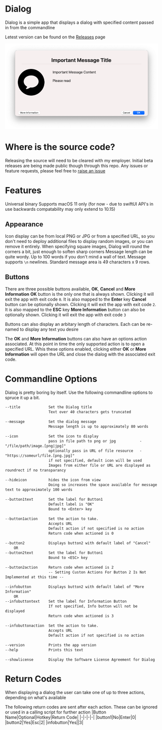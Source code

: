 
# Dialog

Dialog is a simple app that displays a dialog with specified content passed in from the commandline

Letest version can be found on the [Releases](https://github.com/bartreardon/Dialog-public/releases) page

![Dialog Logo](/assets/screen1.png)

# Where is the source code?

Releasing the source will need to be cleared with my employer. Initial beta releases are being made public though through this repo. Any issues or feature requests, please feel free to [raise an issue](https://github.com/bartreardon/Dialog-public/issues)

# Features
Universal binary
Supports macOS 11 only (for now - due to swiftUI API's in use backwards compatability may only extend to 10.15)

## Appearance
Icon display can be from local PNG or JPG or from a specified URL, so you don't need to deploy additional files to display random images, or you can remove it entirely. When specifying square images, Dialog will round the corners a bit, just enough to soften sharp corners
Message length can be quite wordy. Up to 100 words if you don't mind a wall of text. Message supports `\n` newlines. Standard message area is 49 characters x 9 rows.

## Buttons
There are three possible buttons available, **OK**, **Cancel** and **More Information**
**OK** button is the only one that is always shown. Clicking it will exit the app with exit code `0`. It is also mapped to the **Enter** key
**Cancel** button can be optionally shown. Clicking it will exit the app with exit code `2`. It is also mapped to the **ESC** key
**More Information** button can also be optionally shown. Clicking it will exit the app with exit code `3`

Buttons can also display an arbitary length of characters. Each can be re-named to display any text you desire

The **OK** and **More Information** buttons can also have an options action associated. At this point in time the only supported action is to open a specified URL. Whis these options enabled, clicking either **OK** or **More Information** will open the URL and close the dialog with the associated exit code. 



# Commandline Options

Dialog is pretty boring by itself. Use the following commandline options to spruce it up a bit.

    --title             Set the Dialog title
                        Text over 40 characters gets truncated
    
    --message           Set the dialog message
                        Message length is up to approximately 80 words
    
    --icon              Set the icon to display
                        pass in file path to png or jpg           -  "/file/path/image.[png|jpg]"
                        optionally pass in URL of file resource   -  "https://someurl/file.[png.jpg]"
                        if not specified, default icon will be used
                        Images from either file or URL are displayed as roundrect if no transparancy
    
    --hideicon          hides the icon from view
                        Doing so increases the space available for message text to approximately 100 words

    --button1text       Set the label for Button1
                        Default label is "OK"
                        Bound to <Enter> key

    --button1action     Set the action to take.
                        Accepts URL
                        Default action if not specified is no action
                        Return code when actioned is 0

    --button2           Displays button2 with default label of "Cancel"
        OR
    --button2text       Set the label for Button1
                        Bound to <ESC> key

    --button2action     Return code when actioned is 2
                        -- Setting Custon Actions For Button 2 Is Not Implemented at this time --

    --infobutton        Displays button2 with default label of "More Information"
        OR
    --infobuttontext    Set the label for Information Button
                        If not specified, Info button will not be displayed
                        Return code when actioned is 3

    --infobuttonaction  Set the action to take.
                        Accepts URL
                        Default action if not specified is no action

    --version           Prints the app version
    --help              Prints this text

    --showlicense       Display the Software License Agreement for Dialog

# Return Codes
When displaying a dialog the user can take one of up to three actions, depending on what's available

The following return codes are sent after each action. These can be ignored or used in a calling script for further action
|Button Name|Optional|Hotkey|Return Code|
|-|-|-|-|
|button1|No|Enter|0|
|button2|Yes|Esc|2|
|infobutton|Yes||3|

